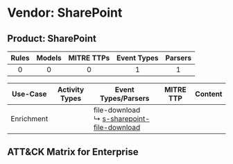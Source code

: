 Vendor: SharePoint
==================
Product: SharePoint
-------------------
| Rules | Models | MITRE TTPs | Event Types | Parsers |
|:-----:|:------:|:----------:|:-----------:|:-------:|
|   0   |   0    |     0      |      1      |    1    |

|  Use-Case  | Activity Types | Event Types/Parsers                                                                                           | MITRE TTP | Content |
|:----------:| -------------- | ------------------------------------------------------------------------------------------------------------- | --------- | ------- |
| Enrichment | <ul></li></ul> |  file-download<br> ↳ [s-sharepoint-file-download](../Parsers/parserContent_s-sharepoint-file-download.md)<br> |           |         |

ATT&CK Matrix for Enterprise
----------------------------
